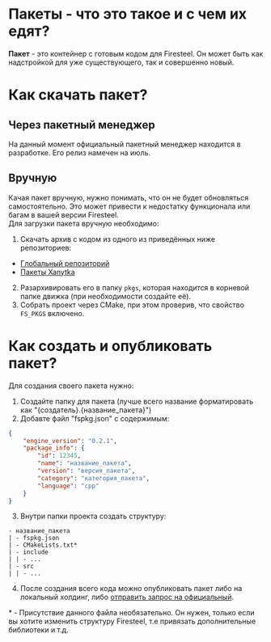 # Пакеты - что это такое и с чем их едят?
**Пакет** - это контейнер с готовым кодом для Firesteel. Он может быть как надстройкой для уже существующего, так и совершенно новый.

# Как скачать пакет?

## Через пакетный менеджер
На данный момент официальный пакетный менеджер находится в разработке. Его релиз намечен на июль.

## Вручную
Качая пакет вручную, нужно понимать, что он не будет обновляться самостоятельно. Это может привести к недостатку функционала или багам в вашей версии Firesteel.  
Для загрузки пакета вручную необходимо:
1. Скачать архив с кодом из одного из приведённых ниже репозиториев:
* [Глобальный репозиторий](https://xanytka.ru/p)
* [Пакеты Xanytka](https://github.com/xanytka-devs/fs-packages)
2. Разархивировать его в папку `pkgs`, которая находится в корневой папке движка (при необходимости создайте её).
3. Собрать проект через CMake, при этом проверив, что свойство `FS_PKGS` включено.

# Как создать и опубликовать пакет?
Для создания своего пакета нужно:  
1. Создайте папку для пакета (лучше всего название форматировать как "{создатель}.{название_пакета}")  
2. Добавте файл "fspkg.json" с содержимым:  
``` json
{
	"engine_version": "0.2.1",
	"package_info": {
		"id": 12345,
		"name": "название_пакета",
		"version": "версия_пакета",
		"category": "категория_пакета",
		"language": "cpp"
	}
}
```
3. Внутри папки проекта создать структуру:
``` files
- название_пакета
| - fspkg.json
| - CMakeLists.txt*
| - include
| | - ...
| - src
| | - ...
```
4. После создания всего кода можно опубликовать пакет либо на локальный холдинг, либо [отправить запрос на официальный](https://github.com/xanytka-devs/fs-packages/issues/new).

\* - Присутствие данного файла необязательно. Он нужен, только если вы хотите изменить структуру Firesteel, т.е привязать дополнительные библиотеки и т.д.